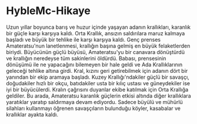 # HybleMc-Hikaye
 Uzun yıllar boyunca barış ve huzur içinde yaşayan adanın krallıkları, karanlık bir güçle karşı karşıya kaldı. Orta Krallık, ansızın saldırılara maruz kalmaya başladı ve büyük bir tehlike ile karşı karşıya kaldı. Genç prenses Amateratsu'nun lanetlenmesi, krallığın başına gelmiş en büyük felaketlerden biriydi. Büyücünün güçlü büyüsü,  Amateratsu'yu bir canavara dönüştürdü ve krallığın neredeyse tüm sakinlerini öldürdü. Babası, prensesinin dönüşümü ile ne yapacağını bilemeyen bir hale geldi ve Ada Krallıklarının geleceği tehlike altına girdi. 
 Kral, kızını geri getirebilmek için adanın dört bir yanından bir ekip aramaya başladı. Kuzey Krallığı'ndakiler güçlü bir savaşçı, doğudakiler hızlı bir okçu, batıdakiler usta bir kılıç ustası ve güneydekiler ise iyi bir büyücülerdi. Kralın çağrısını duyanlar ekibe katılmak için Orta Krallığa geldiler. Bu arada, Amateratsu karanlık güçlerin etkisi altında diğer krallıklara yaratıklar yaratıp saldırmaya devam ediyordu. Sadece büyülü ve mühürlü silahları kullanmayı öğrenen savaşçıların bulunduğu köyler, kasabalar ve krallıklar ayakta kaldı. 
